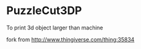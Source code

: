 PuzzleCut3DP
============

To print 3d object larger than machine

fork from http://www.thingiverse.com/thing:35834
